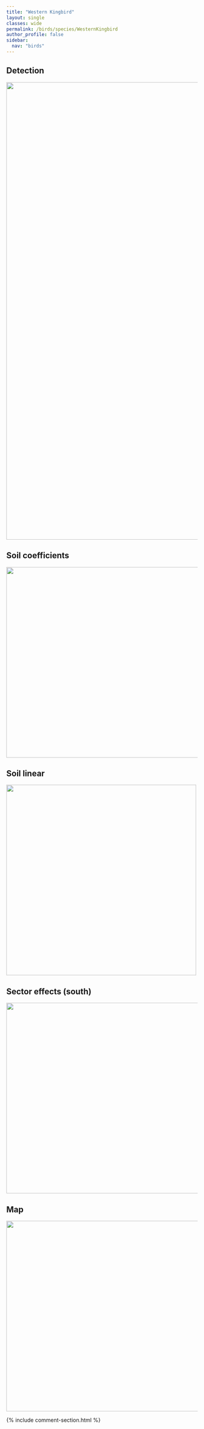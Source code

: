 ```yaml
---
title: "Western Kingbird"
layout: single
classes: wide
permalink: /birds/species/WesternKingbird
author_profile: false
sidebar:
  nav: "birds"
---
```


<h2>Detection</h2>

<a href="https://drive.google.com/uc?export=view&id=1hs29RvmrTrnF-VmqkeGbkE_mizGR0FlL">
<img src="https://drive.google.com/uc?export=view&id=1hs29RvmrTrnF-VmqkeGbkE_mizGR0FlL" height = "1200" width = "800">
</a>

<h2>Soil coefficients</h2>

<a href="https://drive.google.com/uc?export=view&id=1v38fM29nRacT3AMXBtjhPTlCXZFvIDkQ">
<img src="https://drive.google.com/uc?export=view&id=1v38fM29nRacT3AMXBtjhPTlCXZFvIDkQ" height = "500" width = "1000">
</a>

<h2>Soil linear</h2>

<a href="https://drive.google.com/uc?export=view&id=1Xf6wQtHeP93OgHzQ654FkSuTVlkQTjHT">
<img src="https://drive.google.com/uc?export=view&id=1Xf6wQtHeP93OgHzQ654FkSuTVlkQTjHT" height = "500" width = "500">
</a>

<h2>Sector effects (south)</h2>

<a href="https://drive.google.com/uc?export=view&id=1W1pHtmvexxQ1D-3sZAe_WAdsvmlg3yWf">
<img src="https://drive.google.com/uc?export=view&id=1W1pHtmvexxQ1D-3sZAe_WAdsvmlg3yWf" height = "500" width = "1000">
</a>

<h2>Map</h2>

<a href="https://drive.google.com/uc?export=view&id=1YOuzyeA_3GTpRjWvRragPj3naCH_PuPt">
<img src="https://drive.google.com/uc?export=view&id=1YOuzyeA_3GTpRjWvRragPj3naCH_PuPt" height = "500" width = "1500">
</a>

{% include comment-section.html %}

